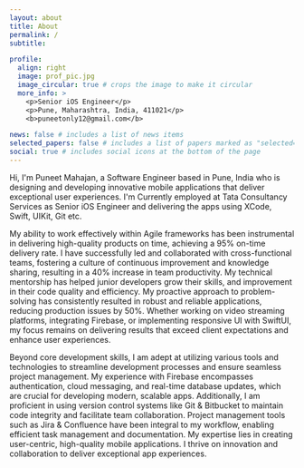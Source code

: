 ```yaml
---
layout: about
title: About
permalink: /
subtitle:

profile:
  align: right
  image: prof_pic.jpg
  image_circular: true # crops the image to make it circular
  more_info: >
    <p>Senior iOS Engineer</p>
    <p>Pune, Maharashtra, India, 411021</p>
    <b>puneetonly12@gmail.com</b>

news: false # includes a list of news items
selected_papers: false # includes a list of papers marked as "selected={true}"
social: true # includes social icons at the bottom of the page
---
```

<div class="biography">
  <p>Hi, I'm Puneet Mahajan, a Software Engineer based in
  <span class="content-bio"> Pune, India </span> who is designing and developing innovative mobile applications that deliver exceptional user experiences. I'm Currently employed at <span class="content-bio"> Tata Consultancy Services as Senior iOS Engineer </span> and delivering the apps using <span class="content-bio">XCode, Swift, UIKit, Git </span> etc. </p>
</div>

<div class="biography">
  <p>My ability to work effectively within Agile frameworks has been instrumental in delivering high-quality products on time, achieving a <span class="content-bio"> 95% on-time delivery rate</span>. I have successfully led and collaborated with cross-functional teams, fostering a culture of continuous improvement and knowledge sharing, resulting in a <span class="content-bio"> 40% increase</span> in team productivity. My technical mentorship has helped junior developers grow their skills, and improvement in their code quality and efficiency. My proactive approach to problem-solving has consistently resulted in robust and reliable applications, reducing <span class="content-bio"> production issues by 50%</span>. Whether working on video streaming platforms, integrating Firebase, or implementing responsive UI with SwiftUI, my focus remains on delivering results that exceed client expectations and enhance user experiences. </p>
</div>

<div class="biography">
  <p>
    Beyond core development skills, I am adept at utilizing various tools and technologies to streamline development processes and ensure seamless project management. My experience with <span class="content-bio">Firebase</span> encompasses authentication, cloud messaging, and <span class="content-bio">real-time</span> database updates, which are crucial for developing modern, scalable apps. Additionally, I am proficient in using version control systems like <span class="content-bio">Git & Bitbucket</span> to maintain code integrity and facilitate team collaboration. Project management tools such as <span class="content-bio">Jira & Confluence </span> have been integral to my workflow, enabling efficient task management and documentation. My expertise lies in creating <span class="content-bio">user-centric, high-quality</span> mobile applications. I thrive on innovation and collaboration to deliver exceptional app experiences.
  </p>
</div>
